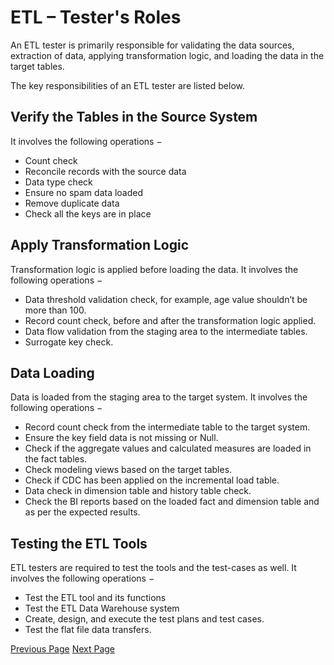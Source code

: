 # ETL – Tester's Roles
An ETL tester is primarily responsible for validating the data sources, extraction of data, applying transformation logic, and loading the data in the target tables.

The key responsibilities of an ETL tester are listed below.

## Verify the Tables in the Source System
It involves the following operations −

   * Count check
   * Reconcile records with the source data
   * Data type check
   * Ensure no spam data loaded
   * Remove duplicate data
   * Check all the keys are in place

## Apply Transformation Logic
Transformation logic is applied before loading the data. It involves the following operations −

   * Data threshold validation check, for example, age value shouldn’t be more than 100.
   * Record count check, before and after the transformation logic applied.
   * Data flow validation from the staging area to the intermediate tables.
   * Surrogate key check.

## Data Loading
Data is loaded from the staging area to the target system. It involves the following operations −

   * Record count check from the intermediate table to the target system.
   * Ensure the key field data is not missing or Null.
   * Check if the aggregate values and calculated measures are loaded in the fact tables.
   * Check modeling views based on the target tables.
   * Check if CDC has been applied on the incremental load table.
   * Data check in dimension table and history table check.
   * Check the BI reports based on the loaded fact and dimension table and as per the expected results.

## Testing the ETL Tools
ETL testers are required to test the tools and the test-cases as well. It involves the following operations −

   * Test the ETL tool and its functions
   * Test the ETL Data Warehouse system
   * Create, design, and execute the test plans and test cases.
   * Test the flat file data transfers.


[Previous Page](../etl_testing/etl_testing_challenges.md) [Next Page](../etl_testing/etl_testing_techniques.md) 
